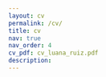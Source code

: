 ```yaml
---
layout: cv
permalink: /cv/
title: cv
nav: true
nav_order: 4
cv_pdf: cv_luana_ruiz.pdf
description:
---
```

